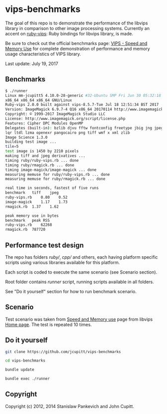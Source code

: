 # vips-benchmarks

The goal of this repo is to demonstrate the performance of the libvips
library in comparison to other image processing systems. Currently an accent
on [ruby-vips](https://github.com/jcupitt/ruby-vips): Ruby bindings for
libvips library, is made.

Be sure to check out the official benchmarks page: [VIPS - Speed and Memory
Use](https://github.com/jcupitt/libvips/wiki/Speed-and-memory-use)
for complete demonstration of performance and memory usage characteristics
of VIPS library.

Last update: July 19, 2017

## Benchmarks

```bash
$ ./runner 
Linux mm-jcupitt5 4.10.0-28-generic #32-Ubuntu SMP Fri Jun 30 05:32:18 UTC 2017
x86_64 x86_64 x86_64 GNU/Linux
Ruby-vips 2.0.0 built against vips-8.5.7-Tue Jul 18 12:51:34 BST 2017
Version: ImageMagick 6.9.7-4 Q16 x86_64 20170114 http://www.imagemagick.org
Copyright: © 1999-2017 ImageMagick Studio LLC
License: http://www.imagemagick.org/script/license.php
Features: Cipher DPC Modules OpenMP 
Delegates (built-in): bzlib djvu fftw fontconfig freetype jbig jng jpeg lcms
lqr ltdl lzma openexr pangocairo png tiff wmf x xml zlib
Image Science 1.3.0
building test image ...
tile=5
test image is 1450 by 2210 pixels
making tiff and jpeg derivatives ...
timing ruby/ruby-vips.rb ... done
timing ruby/rmagick.rb ... done
timing image-magick/image-magick ... done
measuring memuse for ruby/ruby-vips.rb ... done
measuring memuse for ruby/rmagick.rb ... done

real time in seconds, fastest of five runs
benchmark	tiff	jpeg
ruby-vips.rb	0.80	0.52	
image-magick	1.17	1.73	
rmagick.rb	1.37	1.62	

peak memory use in bytes
benchmark	peak RSS
ruby-vips.rb	62268
rmagick.rb	787720
```

## Performance test design

The repo has folders _ruby/_, _cpp/_ and others, each having platform
specific scripts using various libraries available for this platform.

Each script is coded to execute the same scenario (see Scenario section).

Root folder contains _runner_ script, running
scripts available in all folders.

See "Do it yourself" section for how to run benchmark scenario.

## Scenario

Test scenario was taken from [Speed and Memory
use](https://github.com/jcupitt/libvips/wiki/Speed-and-memory-use)
page from libvips [Home
page](https://jcupitt.github.io/libvips/). The test is
repeated 10 times. 

## Do it yourself

```bash
git clone https://github.com/jcupitt/vips-benchmarks

cd vips-benchmarks

bundle update

bundle exec ./runner 
```

## Copyright

Copyright (c) 2012, 2014 Stanislaw Pankevich and John Cupitt.


